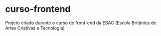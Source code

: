 # curso-frontend
Projeto criado durante o curso de front-end da EBAC (Escola Britânica de Artes Criativas e Tecnologia)
